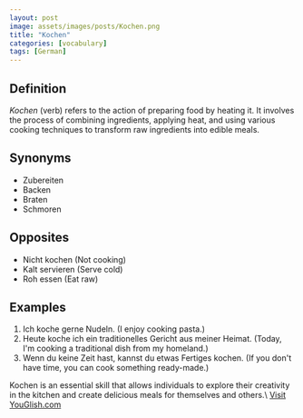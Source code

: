 ```yaml
---
layout: post
image: assets/images/posts/Kochen.png
title: "Kochen"
categories: [vocabulary]
tags: [German]
---
```


## Definition

*Kochen* (verb) refers to the action of preparing food by heating it. It involves the process of combining ingredients, applying heat, and using various cooking techniques to transform raw ingredients into edible meals.

## Synonyms

- Zubereiten
- Backen
- Braten
- Schmoren

## Opposites

- Nicht kochen (Not cooking)
- Kalt servieren (Serve cold)
- Roh essen (Eat raw)

## Examples

1. Ich koche gerne Nudeln. (I enjoy cooking pasta.)
2. Heute koche ich ein traditionelles Gericht aus meiner Heimat. (Today, I'm cooking a traditional dish from my homeland.)
3. Wenn du keine Zeit hast, kannst du etwas Fertiges kochen. (If you don't have time, you can cook something ready-made.)

Kochen is an essential skill that allows individuals to explore their creativity in the kitchen and create delicious meals for themselves and others.\ <a id="yg-widget-0" class="youglish-widget" data-query="Kochen" data-lang="german" data-components="8412" data-auto-start="0" data-bkg-color="theme_light" data-title="How%20to%20pronounce%20Kochen%20in%20German"  rel="nofollow" href="https://youglish.com">Visit YouGlish.com</a><script async src="https://youglish.com/public/emb/widget.js" charset="utf-8"></script>